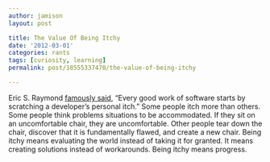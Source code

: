 ```yaml
---
author: jamison
layout: post

title: The Value Of Being Itchy
date: '2012-03-01'
categories: rants
tags: [curiosity, learning]
permalink: post/18555337470/the-value-of-being-itchy

---
```


Eric S. Raymond [famously
said](http://catb.org/~esr/writings/homesteading/cathedral-bazaar/ar01s02.html),
“Every good work of software starts by scratching a developer’s personal
itch.” Some people itch more than others. Some people think problems
situations to be accommodated. If they sit on an uncomfortable chair,
they are uncomfortable. Other people tear down the chair, discover that
it is fundamentally flawed, and create a new chair. Being itchy means
evaluating the world instead of taking it for granted. It means creating
solutions instead of workarounds. Being itchy means progress.
